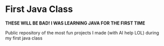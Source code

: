 # First Java Class

**THESE WILL BE BAD! I WAS LEARNING JAVA FOR THE FIRST TIME**

Public repository of the most fun projects I made (with AI help LOL) during my first java class